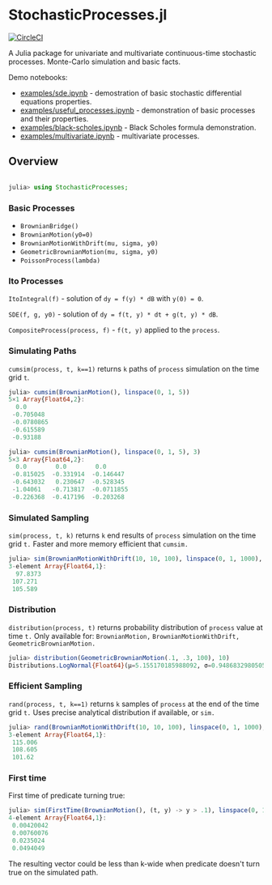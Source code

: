 # StochasticProcesses.jl

[![CircleCI](https://circleci.com/gh/mikea/StochasticProcesses.jl.svg?style=svg&circle-token=fd2d1bde451f113b6bc3de869144990546fd3c96)](https://circleci.com/gh/mikea/StochasticProcesses.jl)

A Julia package for univariate and multivariate continuous-time stochastic processes. 
Monte-Carlo simulation and basic facts.

Demo notebooks: 
* [examples/sde.ipynb](examples/sde.ipynb) - demostration of basic stochastic differential equations properties.
* [examples/useful_processes.ipynb](examples/useful_processes.ipynb) - demonstration of basic processes and their properties.
* [examples/black-scholes.ipynb](examples/black-scholes.ipynb) - Black Scholes formula demonstration.
* [examples/multivariate.ipynb](examples/multivariate.ipynb) - multivariate processes.


## Overview

```julia

julia> using StochasticProcesses;

```

### Basic Processes

- `BrownianBridge()`
- `BrownianMotion(y0=0)`
- `BrownianMotionWithDrift(mu, sigma, y0)` 
- `GeometricBrownianMotion(mu, sigma, y0)`
- `PoissonProcess(lambda)`

### Ito Processes

`ItoIntegral(f)` - solution of `dy = f(y) * dB` with `y(0) = 0`.

`SDE(f, g, y0)` - solution of `dy = f(t, y) * dt + g(t, y) * dB`.

`CompositeProcess(process, f)` - `f(t, y)` applied to the `process`.

### Simulating Paths

`cumsim(process, t, k==1)` returns `k` paths of `process` simulation on the time grid `t`.

```julia
julia> cumsim(BrownianMotion(), linspace(0, 1, 5))
5×1 Array{Float64,2}:
  0.0      
 -0.705048 
 -0.0780865
 -0.615589 
 -0.93188  

julia> cumsim(BrownianMotion(), linspace(0, 1, 5), 3)
5×3 Array{Float64,2}:
  0.0        0.0        0.0      
 -0.815025  -0.331914  -0.146447 
 -0.643032   0.230647  -0.528345 
 -1.04061   -0.713817  -0.0711855
 -0.226368  -0.417196  -0.203268
```

### Simulated Sampling

`sim(process, t, k)` returns `k` end results of `process` simulation on the time grid `t.`
Faster and more memory efficient that `cumsim.`

```julia
julia> sim(BrownianMotionWithDrift(10, 10, 100), linspace(0, 1, 1000), 3)
3-element Array{Float64,1}:
  97.8373
 107.271 
 105.589 
 ```
 
### Distribution
 
`distribution(process, t)` returns probability distribution of `process` value at time `t.`
Only available for: `BrownianMotion,` `BrownianMotionWithDrift,` `GeometricBrownianMotion.`

 ```julia
julia> distribution(GeometricBrownianMotion(.1, .3, 100), 10)
Distributions.LogNormal{Float64}(μ=5.155170185988092, σ=0.9486832980505138)
```

### Efficient Sampling

`rand(process, t, k==1)` returns `k` samples of `process` at the end of the time grid `t.`
Uses precise analytical distribution if available, or `sim.`

```julia
julia> rand(BrownianMotionWithDrift(10, 10, 100), linspace(0, 1, 1000), 3)
3-element Array{Float64,1}:
 115.006
 108.605
 101.62 
```

### First time

First time of predicate turning true:

```julia
julia> sim(FirstTime(BrownianMotion(), (t, y) -> y > .1), linspace(0, 1, 10000), 5)
4-element Array{Float64,1}:
 0.00420042
 0.00760076
 0.0235024 
 0.0494049 
``` 

The resulting vector could be less than k-wide when predicate doesn't turn 
true on the simulated path. 